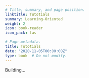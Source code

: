 ```yaml
---
# Title, summary, and page position.
linktitle: Tutotials
summary: Learning-Oriented
weight: 2
icon: book-reader
icon_pack: fas

# Page metadata.
title: Tutotials
date: "2020-11-05T00:00:00Z"
type: book  # Do not modify.
---
```


Building...
